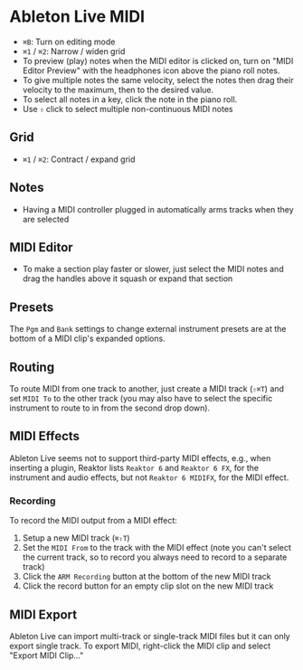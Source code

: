 # Ableton Live MIDI

- `⌘B`: Turn on editing mode
- `⌘1` / `⌘2`: Narrow / widen grid
- To preview (play) notes when the MIDI editor is clicked on, turn on "MIDI Editor Preview" with the headphones icon above the piano roll notes.
- To give multiple notes the same velocity, select the notes then drag their velocity to the maximum, then to the desired value.
- To select all notes in a key, click the note in the piano roll.
- Use `⇧` click to select multiple non-continuous MIDI notes

## Grid

- `⌘1` / `⌘2`: Contract / expand grid

## Notes

- Having a MIDI controller plugged in automatically arms tracks when they are selected

## MIDI Editor

- To make a section play faster or slower, just select the MIDI notes and drag the handles above it squash or expand that section

## Presets

The `Pgm` and `Bank` settings to change external instrument presets are at the bottom of a MIDI clip's expanded options.

## Routing

To route MIDI from one track to another, just create a MIDI track (`⇧⌘T`) and set `MIDI To` to the other track (you may also have to select the specific instrument to route to in from the second drop down).

## MIDI Effects

Ableton Live seems not to support third-party MIDI effects, e.g., when inserting a plugin, Reaktor lists `Reaktor 6` and `Reaktor 6 FX`, for the instrument and audio effects, but not `Reaktor 6 MIDIFX`, for the MIDI effect.

### Recording

To record the MIDI output from a MIDI effect:

1. Setup a new MIDI track (`⌘⇧T`)
2. Set the `MIDI From` to the track with the MIDI effect (note you can't select the current track, so to record you always need to record to a separate track)
3. Click the `ARM Recording` button at the bottom of the new MIDI track
4. Click the record button for an empty clip slot on the new MIDI track

## MIDI Export

Ableton Live can import multi-track or single-track MIDI files but it can only export single track. To export MIDI, right-click the MIDI clip and select "Export MIDI Clip..."
